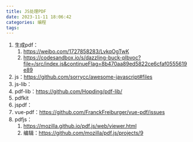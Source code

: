 ```yaml
---
title: JS处理PDF
date: 2023-11-11 18:06:42
categories: 编程
tags:
---
```


1. 生成pdf：
   1. https://weibo.com/1727858283/LvkqOgTwK
   2. https://codesandbox.io/s/dazzling-buck-plbvoc?file=/src/index.js&continueFlag=8b470aa89ed5822ce6cfaf0555619e89
2. js：https://github.com/sorrycc/awesome-javascript#files
3. js-lib：
4. pdf-lib：https://github.com/Hopding/pdf-lib/
5. pdfkit
6. jspdf：
7. vue-pdf：https://github.com/FranckFreiburger/vue-pdf/issues
8. pdfjs：
   1. https://mozilla.github.io/pdf.js/web/viewer.html
   2. 编辑：https://github.com/mozilla/pdf.js/projects/9